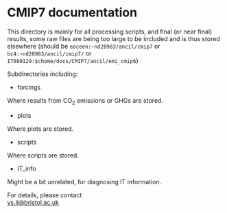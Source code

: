 # CMIP7 documentation

This directory is mainly for all processing scripts, and final (or near final) results, some raw files are being too large to be included and is thus stored elsewhere (should be `eoceen:~nd20983/ancil/cmip7` or `bc4:~nd20983/ancil/cmip7/` or `IT080129:$chome/docs/CMIP7/ancil/emi_cmip6`)  

Subdirectories including:

- forcings

Where results from CO<sub>2</sub> emissions or GHGs are stored.

- plots

Where plots are stored.

- scripts

Where scripts are stored.

- IT_info

Might be a bit unrelated, for diagnosing IT information.

For details, please contact  
<ys.li@bristol.ac.uk>
